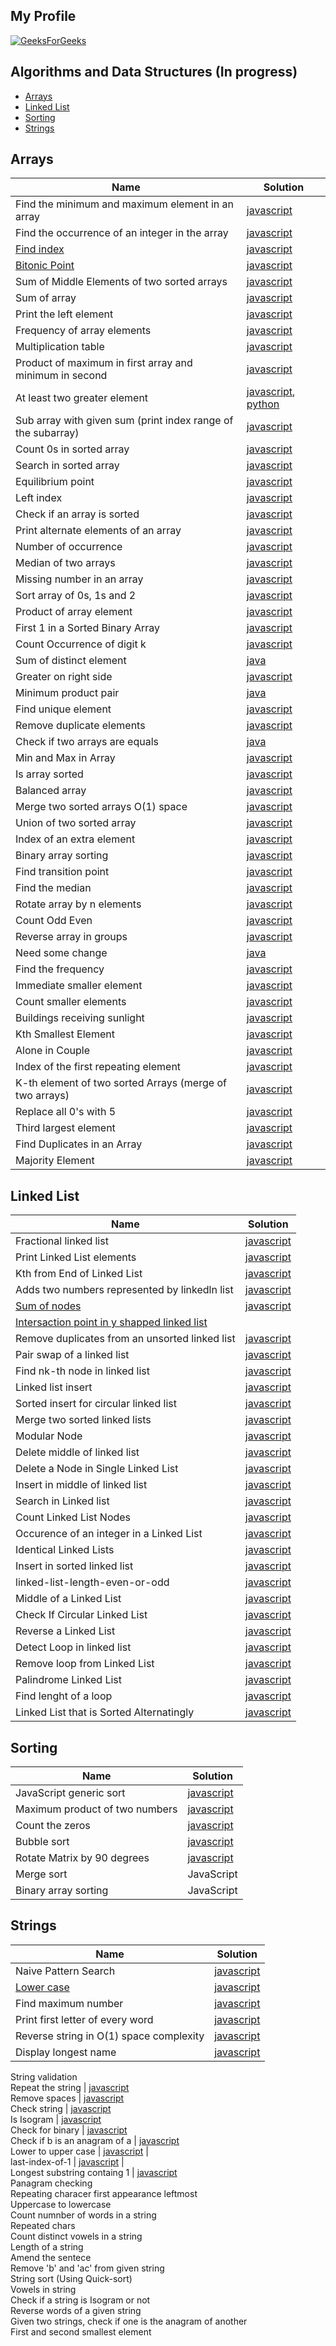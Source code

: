 ## My Profile
[![GeeksForGeeks](https://img.shields.io/badge/GeeksforGeeks-gray?style=for-the-badge&logo=geeksforgeeks&logoColor=35914c)](https://www.geeksforgeeks.org/user/deryaantvgm7/)

## Algorithms and Data Structures (In progress)

- [Arrays](#arrays)
- [Linked List](#linked-list)
- [Sorting](#sorting)
- [Strings](#strings)



## Arrays

| Name                                                           | Solution | 
|----------------------------------------------------------------| -------- | 
| Find the minimum and maximum element in an array                                                    |    [javascript](https://github.com/D-Antonelli/mentorship_with_davide/blob/main/javascript/min_and_max_in_array.js)            
| Find the occurrence of an integer in the array                                                    |   [javascript](https://github.com/D-Antonelli/mentorship_with_davide/blob/main/javascript/find_the_frequency.js)               
| [Find index](https://practice.geeksforgeeks.org/problems/find-index4752/1?page=1&difficulty[]=-2&status[]=unsolved&sortBy=submissions)                                                     |             [javascript](https://github.com/D-Antonelli/mentorship_with_davide/blob/main/javascript/find_index.js)    
| [Bitonic Point](https://www.geeksforgeeks.org/problems/maximum-value-in-a-bitonic-array3001/1?page=1&company%5B%5D=Amazon&curated%5B%5D=8&sortBy=submissions)                                                  |              [javascript](https://github.com/D-Antonelli/mentorship_with_davide/blob/main/javascript/bitonic_point.js)    
| Sum of Middle Elements of two sorted arrays                    |   [javascript](https://github.com/D-Antonelli/mentorship_with_davide/blob/main/javascript/sum_of_middle_elements_of_two_sorted_arrays.js)               
| Sum of array                                                    |   [javascript](https://github.com/D-Antonelli/mentorship_with_davide/blob/main/javascript/sum_of_array.js)               
| Print the left element                                          |   [javascript](https://github.com/D-Antonelli/mentorship_with_davide/blob/main/javascript/find_the_left_over_element.js)               
| Frequency of array elements                                     |    [javascript](https://github.com/D-Antonelli/mentorship_with_davide/blob/main/javascript/frequencies_of_limited_range_array_elements.js)          
| Multiplication table                                            |   [javascript](https://github.com/D-Antonelli/mentorship_with_davide/blob/main/javascript/multiplication_table.js)               
| Product of maximum in first array and minimum in second         |   [javascript](https://github.com/D-Antonelli/mentorship_with_davide/blob/main/javascript/max_and_min_product.js)               
| At least two greater element                                    |   [javascript](https://github.com/D-Antonelli/mentorship_with_davide/blob/main/javascript/at_least_two_greater_elements.js), [python](https://github.com/D-Antonelli/mentorship_with_davide/blob/main/python/at_least_two_greater_elements.py)              
| Sub array with given sum (print index range of the subarray)    |    [javascript](https://github.com/D-Antonelli/mentorship_with_davide/blob/main/javascript/subarrays_with_given_sum.js)         
| Count 0s in sorted array                                        |   [javascript](https://github.com/D-Antonelli/mentorship_with_davide/blob/main/javascript/count_the_zeros.js)               
| Search in sorted array                                          |   [javascript](https://github.com/D-Antonelli/mentorship_with_davide/blob/main/javascript/sorted_array_search.js)               
| Equilibrium point                                               |    [javascript](https://github.com/D-Antonelli/mentorship_with_davide/blob/main/javascript/equilibrium_point.js)          
| Left index                                                      |   [javascript](https://github.com/D-Antonelli/mentorship_with_davide/blob/main/javascript/left_most_and_right_most_index.js)               
| Check if an array is sorted                                     |   [javascript](https://github.com/D-Antonelli/mentorship_with_davide/blob/main/javascript/check_if_array_is_sorted.js)               
| Print alternate elements of an array                            |   [javascript](https://github.com/D-Antonelli/mentorship_with_davide/blob/main/javascript/alternates_in_an_array.js)               
| Number of occurrence                                            |    [javascript](https://github.com/D-Antonelli/mentorship_with_davide/blob/main/javascript/number_of_occurrence.js)          
| Median of two arrays                                            |    [javascript](https://github.com/D-Antonelli/mentorship_with_davide/blob/main/javascript/median_of_2_sorted_arrays_of_different_sizes.js)          
| Missing number in an array                                      |   [javascript](https://github.com/D-Antonelli/mentorship_with_davide/blob/main/javascript/missing_in_array.js)               
| Sort array of 0s, 1s and 2                                      |   [javascript](https://github.com/D-Antonelli/mentorship_with_davide/blob/main/javascript/sort_0s,_1s_and_2s.js)               
| Product of array element                                        |    [javascript](https://github.com/D-Antonelli/mentorship_with_davide/blob/main/javascript/product_of_array_elements.js)         
| First 1 in a Sorted Binary Array                        |   [javascript](https://github.com/D-Antonelli/mentorship_with_davide/blob/main/javascript/first_1_in_a_sorted_binary_array.js)               
| Count Occurrence of digit k                                         |   [javascript](https://github.com/D-Antonelli/mentorship_with_davide/blob/main/javascript/count_occurrence_of_digit_k.js)               
| Sum of distinct element                                         |   [java](https://github.com/D-Antonelli/mentorship_with_davide/blob/main/java/sum_of_distinct_elements.java)               
| Greater on right side                                           |   [javascript](https://github.com/D-Antonelli/mentorship_with_davide/blob/main/javascript/greater_on_right_side.js)               
| Minimum product pair                                            |   [java](https://github.com/D-Antonelli/mentorship_with_davide/blob/main/java/minimum_product_pair.java)               
| Find unique element                                             |   [javascript](https://github.com/D-Antonelli/mentorship_with_davide/blob/main/javascript/find_unique_element.js)           
| Remove duplicate elements                                       |   [javascript](https://github.com/D-Antonelli/mentorship_with_davide/blob/main/javascript/remove_duplicate.js)             
| Check if two arrays are equals                                  |   [java](https://github.com/D-Antonelli/mentorship_with_davide/blob/main/java/search_element_in_array.java)               
| Min and Max in Array                                            |   [javascript](https://github.com/D-Antonelli/mentorship_with_davide/blob/main/javascript/min_and_max_in_array.js)               
| Is array sorted                                                 |   [javascript](https://github.com/D-Antonelli/mentorship_with_davide/blob/main/javascript/check_if_array_is_sorted.js)               
| Balanced array                                                  |   [javascript](https://github.com/D-Antonelli/mentorship_with_davide/blob/main/javascript/balanced_array.js)               
| Merge two sorted arrays O(1) space                              |   [javascript](https://github.com/D-Antonelli/mentorship_with_davide/blob/main/javascript/merge_two_sorted_arrays.js)             
| Union of two sorted array                                       |   [javascript](https://github.com/D-Antonelli/mentorship_with_davide/blob/main/javascript/union_of_two_sorted_array.js)            
| Index of an extra element                                       |   [javascript](https://github.com/D-Antonelli/mentorship_with_davide/blob/main/javascript/index_of_an_extra_element.js)               
| Binary array sorting                                            |   [javascript](https://github.com/D-Antonelli/mentorship_with_davide/blob/main/javascript/binary_array_sorting.js)               
| Find transition point                                           |   [javascript](https://github.com/D-Antonelli/mentorship_with_davide/blob/main/javascript/find_transition_point.js)               
| Find the median                                    |   [javascript](https://github.com/D-Antonelli/mentorship_with_davide/blob/main/javascript/find_the_median.js)               
| Rotate array by n elements                                      |   [javascript](https://github.com/D-Antonelli/mentorship_with_davide/blob/main/javascript/rotate_array.js)             
| Count Odd Even                                            |   [javascript](https://github.com/D-Antonelli/mentorship_with_davide/blob/main/javascript/count_odd_even.js)               
| Reverse array in groups                                        |   [javascript](https://github.com/D-Antonelli/mentorship_with_davide/blob/main/javascript/reverse_array_in_groups.js)               
| Need some change                                                |   [java](https://github.com/D-Antonelli/mentorship_with_davide/blob/main/java/need_some_change.java)               
| Find the frequency                                              |   [javascript](https://github.com/D-Antonelli/mentorship_with_davide/blob/main/javascript/find_the_frequency.js)               
| Immediate smaller element                                       |   [javascript](https://github.com/D-Antonelli/mentorship_with_davide/blob/main/javascript/immediate_smaller_element.js)               
| Count smaller elements                                           |   [javascript](https://github.com/D-Antonelli/mentorship_with_davide/blob/main/javascript/count_smaller_elements.js)            
| Buildings receiving sunlight                                   |  [javascript](https://github.com/D-Antonelli/mentorship_with_davide/blob/main/javascript/buildings_receiving_sunlight.js)               
| Kth Smallest Element                                            |  [javascript](https://github.com/D-Antonelli/mentorship_with_davide/blob/main/javascript/kth_smallest.js)               
| Alone in Couple                                                 |  [javascript](https://github.com/D-Antonelli/mentorship_with_davide/blob/main/javascript/party_of_couples.js)               
| Index of the first repeating element                            |  [javascript](https://github.com/D-Antonelli/mentorship_with_davide/blob/main/javascript/first_repeating_element.js)               
| K-th element of two sorted Arrays (merge of two arrays)         |  [javascript](https://github.com/D-Antonelli/mentorship_with_davide/blob/main/javascript/k-th_element_of_two_arrays.js)               
| Replace all 0's with 5                            |  [javascript](https://github.com/D-Antonelli/mentorship_with_davide/blob/main/javascript/replace-os-with-5s.js)    
| Third largest element                                           |  [javascript](https://github.com/D-Antonelli/mentorship_with_davide/blob/main/javascript/third_largest_element.js)    
| Find Duplicates in an Array                                     |  [javascript](https://github.com/D-Antonelli/mentorship_with_davide/blob/main/javascript/array_duplicates.js)    
| Majority Element                                                |  [javascript](https://github.com/D-Antonelli/mentorship_with_davide/blob/main/javascript/majority_element.js)    


## Linked List

| Name                                                           | Solution | 
|----------------------------------------------------------------| -------- | 
| Fractional linked list | [javascript](https://github.com/D-Antonelli/mentorship_with_davide/blob/main/javascript/fractional_linked_list.js) 	
Print Linked List elements | [javascript](https://github.com/D-Antonelli/mentorship_with_davide/blob/main/javascript/print_linked_list_elements.js) 
Kth from End of Linked List	| [javascript](https://github.com/D-Antonelli/mentorship_with_davide/blob/main/javascript/kth_from_end_of_linked_list.js) 
Adds two numbers represented by linkedln list	| [javascript](https://github.com/D-Antonelli/mentorship_with_davide/blob/main/javascript/adds_two_numbers_represented_by_linkedln_list.js) 	
[Sum of nodes](https://www.geeksforgeeks.org/problems/find-the-sum-of-last-n-nodes-of-the-linked-list/1?itm_source=geeksforgeeks&itm_medium=article&itm_campaign=practice_card)	| [javascript](https://github.com/D-Antonelli/mentorship_with_davide/blob/main/javascript/sum_of_last_n_nodes.js)   
[Intersaction point in y shapped linked list](https://www.geeksforgeeks.org/problems/intersection-point-in-y-shapped-linked-lists/1?track=DSASP-LinkedList&batchId=154)	| 
Remove duplicates from an unsorted linked list	| [javascript](https://github.com/D-Antonelli/mentorship_with_davide/blob/main/javascript/remove_duplicates_from_an_unsorted_linked_list.js)   
Pair swap of a linked list	| [javascript](https://github.com/D-Antonelli/mentorship_with_davide/blob/main/javascript/pairwise_swap_elements_of_a_linked_list.js)   
Find nk-th node in linked list	| [javascript](https://github.com/D-Antonelli/mentorship_with_davide/blob/main/javascript/find_nk-th_node_in_linked_list.js)   
Linked list insert	| [javascript](https://github.com/D-Antonelli/mentorship_with_davide/blob/main/javascript/linked_list_insertion_at_end.js)   
Sorted insert for circular linked list	| [javascript](https://github.com/D-Antonelli/mentorship_with_davide/blob/main/javascript/sorted_insert_for_circular_linked_list.js)   
Merge two sorted linked lists | [javascript](https://github.com/D-Antonelli/mentorship_with_davide/blob/main/javascript/merge_two_sorted_linked_lists.js)   
Modular Node	| [javascript](https://github.com/D-Antonelli/mentorship_with_davide/blob/main/javascript/modular_node.js)   		
Delete middle of linked list	| [javascript](https://github.com/D-Antonelli/mentorship_with_davide/blob/main/javascript/delete_middle_of_linked_list.js)   	
Delete a Node in Single Linked List | [javascript](https://github.com/D-Antonelli/mentorship_with_davide/blob/main/javascript/delete_a_node_in_single_linked_list.js)   		
Insert in middle of linked list	| [javascript](https://github.com/D-Antonelli/mentorship_with_davide/blob/main/javascript/insert_in_middle_of_linked_list.js)   			
Search in Linked list | [javascript](https://github.com/D-Antonelli/mentorship_with_davide/blob/main/javascript/search_in_linked_list.js)   	
Count Linked List Nodes	| [javascript](https://github.com/D-Antonelli/mentorship_with_davide/blob/main/javascript/count_linked_list_nodes.js)   	
Occurence of an integer in a Linked List	| [javascript](https://github.com/D-Antonelli/mentorship_with_davide/blob/main/javascript/occurence_of_an_integer_in_a_linked_list.js)   
Identical Linked Lists	| [javascript](https://github.com/D-Antonelli/mentorship_with_davide/blob/main/javascript/identical_linked_lists.js)   
Insert in sorted linked list	| [javascript](https://github.com/D-Antonelli/mentorship_with_davide/blob/main/javascript/insert_in_a_sorted_list.js)   	
linked-list-length-even-or-odd	| [javascript](https://github.com/D-Antonelli/mentorship_with_davide/blob/main/javascript/linked-list-length-even-or-odd.js)   
Middle of a Linked List	| [javascript](https://github.com/D-Antonelli/mentorship_with_davide/blob/main/javascript/middle_of_a_linked_list.js)   	
Check If Circular Linked List | [javascript](https://github.com/D-Antonelli/mentorship_with_davide/blob/main/javascript/check_if_circular_linked_list.js)   
Reverse a Linked List	| [javascript](https://github.com/D-Antonelli/mentorship_with_davide/blob/main/javascript/reverse_a_linked_list.js)   	
Detect Loop in linked list	| [javascript](https://github.com/D-Antonelli/mentorship_with_davide/blob/main/javascript/detect_loop_in_linked_list.js)   
Remove loop from Linked List	| [javascript](https://github.com/D-Antonelli/mentorship_with_davide/blob/main/javascript/remove_loop_from_linked_list.js)   	
Palindrome Linked List	| [javascript](https://github.com/D-Antonelli/mentorship_with_davide/blob/main/javascript/palindrome_linked_list.js)   
Find lenght of a loop | [javascript](https://github.com/D-Antonelli/mentorship_with_davide/blob/main/javascript/find_lenght_of_a_loop.js)   	
Linked List that is Sorted Alternatingly | [javascript](https://github.com/D-Antonelli/mentorship_with_davide/blob/main/javascript/find_lenght_of_a_loop.js)   

## Sorting

| Name                                                           | Solution | 
|----------------------------------------------------------------| -------- | 
JavaScript generic sort | [javascript](https://github.com/D-Antonelli/mentorship_with_davide/blob/main/javascript/javascript_generic_sort.js)   
Maximum product of two numbers | [javascript](https://github.com/D-Antonelli/mentorship_with_davide/blob/main/javascript/maximum_product_of_two_numbers.js)   
Count the zeros	| [javascript](https://github.com/D-Antonelli/mentorship_with_davide/blob/main/javascript/count_the_zeros.js)   
Bubble sort	| [javascript](https://github.com/D-Antonelli/mentorship_with_davide/blob/main/javascript/bubble_sort.js)   
Rotate Matrix by 90 degrees | [javascript](https://github.com/D-Antonelli/mentorship_with_davide/blob/main/javascript/rotate_image.js)   
Merge sort	| JavaScript
Binary array sorting | JavaScript

## Strings
| Name                                                           | Solution | 
|----------------------------------------------------------------| -------- | 
Naive Pattern Search | [javascript](https://github.com/D-Antonelli/mentorship_with_davide/blob/main/javascript/naive_pattern_search.js)   
[Lower case](https://www.geeksforgeeks.org/problems/java-convert-string-to-lowercase2313/1)	| [javascript](https://github.com/D-Antonelli/mentorship_with_davide/blob/main/javascript/convert_string_to_lowercase.js)   
Find maximum number	| [javascript](https://github.com/D-Antonelli/mentorship_with_davide/blob/main/javascript/find_maximum_number.js)   	
Print first letter of every word | [javascript](https://github.com/D-Antonelli/mentorship_with_davide/blob/main/javascript/print_first_letter_of_every_word.js)   		
Reverse string in O(1) space complexity	| [javascript](https://github.com/D-Antonelli/mentorship_with_davide/blob/main/javascript/print_first_letter_of_every_word.js)   		
Display longest name | [javascript](https://github.com/D-Antonelli/mentorship_with_davide/blob/main/javascript/display_longest_name.js)   
String validation 		
Repeat the string	| [javascript](https://github.com/D-Antonelli/mentorship_with_davide/blob/main/javascript/repeat_the_string.js)   	
Remove spaces | [javascript](https://github.com/D-Antonelli/mentorship_with_davide/blob/main/javascript/remove_spaces.js)   			
Check string | [javascript](https://github.com/D-Antonelli/mentorship_with_davide/blob/main/javascript/check_string.js)   			
Is Isogram	| [javascript](https://github.com/D-Antonelli/mentorship_with_davide/blob/main/javascript/check_if_a_string_is_isogram_or_not.js)   	
Check for binary  | [javascript](https://github.com/D-Antonelli/mentorship_with_davide/blob/main/javascript/check_for_binary.js)   			
Check if b is an anagram of a | [javascript](https://github.com/D-Antonelli/mentorship_with_davide/blob/main/javascript/check_if_b_is_an_anagram_of_a.js)   		
Lower to upper case	| [javascript](https://github.com/D-Antonelli/mentorship_with_davide/blob/main/javascript/lower_to_upper_case.js) | 			
last-index-of-1	| [javascript](https://github.com/D-Antonelli/mentorship_with_davide/blob/main/javascript/last_index_of_one.js) | 	
Longest substring containg 1 | [javascript](https://github.com/D-Antonelli/mentorship_with_davide/blob/main/javascript/longest_substring_containg_1.js)   		
Panagram checking		
Repeating characer first appearance leftmost		
Uppercase to lowercase		
Count numnber of words in a string		
Repeated chars		
Count distinct vowels in a string		
Length of a string		
Amend the sentece		
Remove 'b' and 'ac' from given string		
String sort (Using Quick-sort)		
Vowels in string		
Check if a string is Isogram or not		
Reverse words of a given string		
Given two strings, check if one is the anagram of another		
First and second smallest element		
